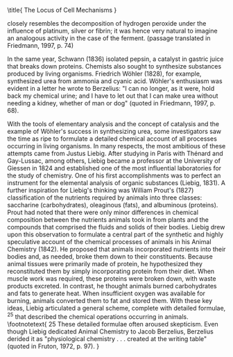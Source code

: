\title{
The Locus of Cell Mechanisms
}

closely resembles the decomposition of hydrogen peroxide under the influence of platinum, silver or fibrin; it was hence very natural to imagine an analogous activity in the case of the ferment. (passage translated in Friedmann, 1997, p. 74)

In the same year, Schwann (1836) isolated pepsin, a catalyst in gastric juice that breaks down proteins. Chemists also sought to synthesize substances produced by living organisms. Friedrich Wöhler (1828), for example, synthesized urea from ammonia and cyanic acid. Wöhler's enthusiasm was evident in a letter he wrote to Berzelius: "I can no longer, as it were, hold back my chemical urine; and I have to let out that I can make urea without needing a kidney, whether of man or dog" (quoted in Friedmann, 1997, p. 68).

With the tools of elementary analysis and the concept of catalysis and the example of Wöhler's success in synthesizing urea, some investigators saw the time as ripe to formulate a detailed chemical account of all processes occurring in living organisms. In many respects, the most ambitious of these attempts came from Justus Liebig. After studying in Paris with Thénard and Gay-Lussac, among others, Liebig became a professor at the University of Giessen in 1824 and established one of the most influential laboratories for the study of chemistry. One of his first accomplishments was to perfect an instrument for the elemental analysis of organic substances (Liebig, 1831). A further inspiration for Liebig's thinking was William Prout's (1827) classification of the nutrients required by animals into three classes: saccharine (carbohydrates), oleaginous (fats), and albuminous (proteins). Prout had noted that there were only minor differences in chemical composition between the nutrients animals took in from plants and the compounds that comprised the fluids and solids of their bodies. Liebig drew upon this observation to formulate a central part of the synthetic and highly speculative account of the chemical processes of animals in his Animal Chemistry (1842). He proposed that animals incorporated nutrients into their bodies and, as needed, broke them down to their constituents. Because animal tissues were primarily made of protein, he hypothesized they reconstituted them by simply incorporating protein from their diet. When muscle work was required, these proteins were broken down, with waste products excreted. In contrast, he thought animals burned carbohydrates and fats to generate heat. When insufficient oxygen was available for burning, animals converted them to fat and stored them. With these key ideas, Liebig articulated a general scheme, complete with detailed formulae, ${ }^{25}$ that described the chemical operations occurring in animals.
\footnotetext{
25 These detailed formulae often aroused skepticism. Even though Liebig dedicated Animal Chemistry to Jacob Berzelius, Berzelius derided it as "physiological chemistry . . . created at the writing table" (quoted in Fruton, 1972, p. 97).
}